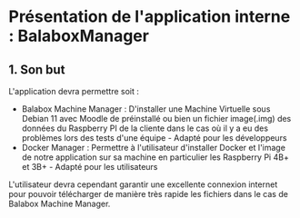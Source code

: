 
# Présentation de l'application interne : BalaboxManager

## 1. Son but

L'application devra permettre soit :
- Balabox Machine Manager : D'installer une Machine Virtuelle sous Debian 11 avec Moodle de préinstallé ou bien un fichier image(.img) des données du Raspberry PI de la cliente dans le cas où il y a eu des problèmes lors des tests d'une équipe - Adapté pour les développeurs
- Docker Manager : Permettre à l'utilisateur d'installer Docker et l'image de notre application sur sa machine en particulier les Raspberry Pi 4B+ et 3B+ - Adapté pour les utilisateurs

L'utilisateur devra cependant garantir une excellente connexion internet pour pouvoir télécharger de manière très rapide les fichiers dans le cas de Balabox Machine Manager.


